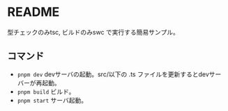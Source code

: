 # README

型チェックのみtsc, ビルドのみswc で実行する簡易サンプル。

## コマンド

- `pnpm dev` devサーバの起動。src/以下の .ts ファイルを更新するとdevサーバーが再起動。
- `pnpm build` ビルド。
- `pnpm start` サーバ起動。

